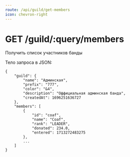 ```yaml
---
route: /api/guild/get-members
icon: chevron-right
---
```


# GET /guild/:query/members
Получить список участников банды

Тело запроса в JSON:
```
{
    "guild": {
        "name": "Админская",
        "prefix": "777",
        "color": "&4",
        "description": "Оффициальная админская банда",
        "createdAt": 1696251636727
    },
    "members": [
        {
            "id": "coaf",
            "name": "Coaf",
            "rank": "LEADER",
            "donated": 234.0,
            "entered": 1713272483275
        },
        ...
    ]
}
```